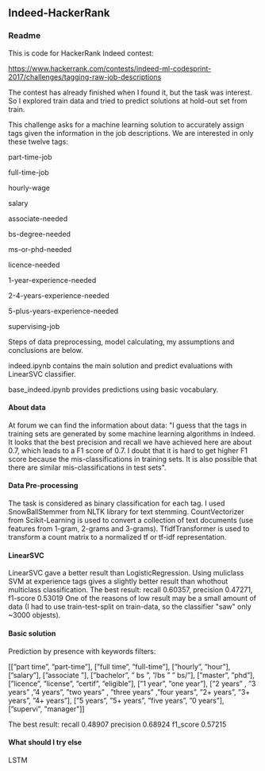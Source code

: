 ## Indeed-HackerRank

### Readme

This is code for HackerRank Indeed contest:

https://www.hackerrank.com/contests/indeed-ml-codesprint-2017/challenges/tagging-raw-job-descriptions

The contest has already finished when I found it, but the task was interest. So I explored train data and tried to predict solutions at hold-out set from train.

This challenge asks for a machine learning solution to accurately assign tags given the information in the job descriptions. We are interested in only these twelve tags:

part-time-job

full-time-job

hourly-wage

salary

associate-needed

bs-degree-needed

ms-or-phd-needed

licence-needed

1-year-experience-needed

2-4-years-experience-needed

5-plus-years-experience-needed

supervising-job

Steps of data preprocessing, model calculating, my assumptions and conclusions are below.

indeed.ipynb contains the main solution and predict evaluations with LinearSVC classifier.

base_indeed.ipynb provides predictions using basic vocabulary.


#### About data

At forum we can find the information about data: "I guess that the tags in training sets are generated by some machine learning
algorithms in Indeed. It looks that the best precision and recall we have achieved here are about 0.7, which leads to
a F1 score of 0.7. I doubt that it is hard to get higher F1 score because the mis-classifications in training sets. It is
also possible that there are similar mis-classifications in test sets".

#### Data Pre-processing
The task is considered as binary classification for each tag. I used SnowBallStemmer from NLTK library for text
stemming. CountVectorizer from Scikit-Learning is used to convert a collection of text documents (use features from 1-gram, 2-grams and 3-grams).
TfidfTransformer is used to transform a count matrix to a normalized tf or tf-idf representation.

#### LinearSVC
LinearSVC gave a better result than LogisticRegression. Using muliclass SVM at experience tags gives a slightly better result than whothout multiclass classification. 
The best result: recall 0.60357, precision 0.47271, f1-score 0.53019
One of the reasons of low result may be a small amount of data (I had to use train-test-split on train-data, so the classifier "saw" only ~3000 objests).

#### Basic solution
Prediction by presence with keywords filters: 

[[”part time”, ”part-time”], [”full time”, ”full-time”], [”hourly”,
”hour”], [”salary”], [”associate ”], [”bachelor”, ” bs ”, ”/bs ” ” bs/”], [”master”, ”phd”], [”licence”, ”license”, ”certif”,
”eligible”], [”1 year”, ”one year”], [”2 years” , ”3 years” ,”4 years”, ”two years” , ”three years” ,”four years”, ”2+
years”, ”3+ years”, ”4+ years”], [”5 years”, ”5+ years”, ”five years”, ”0 years”], [”supervi”, "manager"]]

The best result:
recall 0.48907 precision 0.68924 f1_score 0.57215

#### What should I try  else
LSTM



